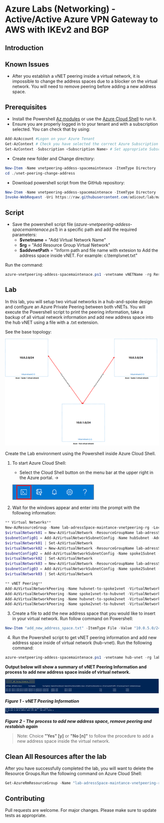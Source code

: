 # Azure Labs (Networking) - Active/Active Azure VPN Gateway to AWS with IKEv2 and BGP

## Introduction


 
## Known Issues

- After you establish a vNET peering inside a virtual network, it is impossible to change the address spaces due to a blocker on the virtual network. You will need to remove peering before adding a new address space.

## Prerequisites

- Install the Powershell [Az modules](https://docs.microsoft.com/pt-br/powershell/azure/install-az-ps?view=azps-5.1.0) or use the [Azure Cloud Shell](https://docs.microsoft.com/en-us/azure/cloud-shell/overview) to run it.
- Ensure you are properly logged in to your tenant and with a subscription selected. You can check that by using:

```powershell
Add-AzAccount #Logon on your Azure Tenant
Get-AzContext # Check you have selected the correct Azure Subscription
Set-AzContext -Subscription <Subscription Name> # Set appropriate Subscription
```
- Create new folder and Change directory:
```powershell
New-Item -Name vnetpeering-addess-spacemaintenace -ItemType Directory
cd ./vnet-peering-change-address
```
- Download powershell script from the GitHub repository:

```powershell
New-Item -Name vnetpeering-addess-spacemaintenace -ItemType Directory
Invoke-WebRequest -Uri https://raw.githubusercontent.com/adicout/lab/master/Network/vnet-peering-change-address/azure-vnetpeering-addess-spacemaintenace.ps1 -OutFile azure-vnetpeering-addess-spacemaintenace.ps1
```
## Script
- Save the powershell script file (*azure-vnetpeering-addess-spacemaintenace.ps1*) in a specific path and add the required parameters:
    - **$vnetname** = "Add Virtual Network Name"
    - **$rg** = "Add Resource Group Virtual Network"
    - **$addvnetPath** = "Inform path and file name with extesion to Add the address space inside vNET. For    example: c:\temp\vnet.txt"

Run the command:

```powershell
azure-vnetpeering-addess-spacemaintenace.ps1 -vnetname vNETName -rg ResourceGroup -addvnetPath FullFilePath
```
## Lab
In this lab, you will setup two virtual networks in a hub-and-spoke design and configure an Azure Private Peering between both vNETs. You will execute the Powershell script to print the peering information, take a backup of all virtual network information and add new address space into the hub vNET using a file with a .txt extension. 

See the base topology:

![Network Architecture](./images/hub-spoke.png)

Create the Lab environment using the Powershell inside Azure Cloud Shell.

1. To start Azure Cloud Shell:

    - Select the Cloud Shell button on the menu bar at the upper right in the Azure portal. ->

    ![](./images/hdi-cloud-shell-menu.png)

2. Wait for the windows appear and enter into the prompt with the following information:

```powershell
** Virtual Networks**
New-AzResourceGroup -Name lab-adressSpace-maintance-vnetpeering-rg -Location eastus2
$virtualNetwork01 = New-AzVirtualNetwork -ResourceGroupName lab-adressSpace-maintance-vnetpeering-rg -Location eastus2 -Name hub-vnet -AddressPrefix 10.0.1.0/24
$subnetConfig01 = Add-AzVirtualNetworkSubnetConfig -Name hubSubnet -AddressPrefix 10.0.1.0/24 -VirtualNetwork $virtualNetwork01
$virtualNetwork01 | Set-AzVirtualNetwork
$virtualNetwork02 = New-AzVirtualNetwork -ResourceGroupName lab-adressSpace-maintance-vnetpeering-rg -Location eastus2 -Name spoke1-vnet -AddressPrefix 10.0.2.0/24
$subnetConfig02 = Add-AzVirtualNetworkSubnetConfig -Name spoke1Subnet -AddressPrefix 10.0.2.0/24 -VirtualNetwork $virtualNetwork02
$virtualNetwork02 | Set-AzVirtualNetwork
$virtualNetwork03 = New-AzVirtualNetwork -ResourceGroupName lab-adressSpace-maintance-vnetpeering-rg -Location eastus2 -Name spoke2-vnet -AddressPrefix 10.0.3.0/24
$subnetConfig03 = Add-AzVirtualNetworkSubnetConfig -Name spoke2Subnet -AddressPrefix 10.0.3.0/24 -VirtualNetwork $virtualNetwork03
$virtualNetwork03 | Set-AzVirtualNetwork
```

```powershell
** vNET Peering**
Add-AzVirtualNetworkPeering -Name hubvnet-to-spoke1vnet -VirtualNetwork $virtualNetwork01 -RemoteVirtualNetworkId $virtualNetwork02.Id
Add-AzVirtualNetworkPeering -Name spoke1vnet-to-hubvnet -VirtualNetwork $virtualNetwork02 -RemoteVirtualNetworkId $virtualNetwork01.Id
Add-AzVirtualNetworkPeering -Name hubvnet-to-spoke2vnet -VirtualNetwork $virtualNetwork01 -RemoteVirtualNetworkId $virtualNetwork03.Id
Add-AzVirtualNetworkPeering -Name spoke2vnet-to-hubvnet -VirtualNetwork $virtualNetwork03 -RemoteVirtualNetworkId $virtualNetwork01.Id
```

3. Create a file to add the new address space that you would like to insert in your virtual network. Run follow command on Powershell:

```powershell
New-Item "add_new_address_space.txt" -ItemType File -Value "10.0.5.0/24" 
```
4. Run the Powershell script to get vNET peering information and add new address space inside of virtual network (hub-vnet). Run the following command:

```powershell
azure-vnetpeering-addess-spacemaintenace.ps1 -vnetname hub-vnet -rg lab-adressSpace-maintance-vnetpeering-rg  -addvnetPath add_new_address_space.txt
```
**Output below will show a summary of vNET Peering Information and process to add new address space inside of virtual network.**

![](./images/get-vnet-peering-info.PNG)

***Figure 1 - vNET Peering Information***

![](./images/add-process-new-address-space.PNG)

***Figure 2 - The process to add new address space, remove peering and restabish again***

  > Note: Choice **"Yes" [y]** or **"No [n]"** to follow the procedure to add a new address space inside the virtual network.
## Clean All Resources after the lab

After you have successfully completed the lab, you will want to delete the Resource Groups.Run the following command on Azure Cloud Shell:

```powershell
Get-AzureRmResourceGroup -Name "lab-adressSpace-maintance-vnetpeering-rg" | Remove-AzureRmResourceGroup -Verbose -Force
```
## Contributing
Pull requests are welcome. For major changes. Please make sure to update tests as appropriate.
